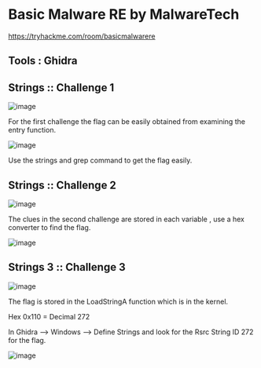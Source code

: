 # Basic Malware RE by MalwareTech 

https://tryhackme.com/room/basicmalwarere

## Tools : Ghidra

## Strings :: Challenge 1
![image](https://user-images.githubusercontent.com/93418272/181866263-b5598874-e609-4c10-bd8a-f55a1b771214.png)

For the first challenge the flag can be easily obtained from examining the entry function.

![image](https://user-images.githubusercontent.com/93418272/181866265-28b01d97-900a-4661-8e43-10057144dce6.png)

Use the strings and grep command to get the flag easily. 

## Strings :: Challenge 2

![image](https://user-images.githubusercontent.com/93418272/181866274-5fa7eaec-d9a0-411f-9853-5d1f6b0287e0.png)

The clues in the second challenge are stored in each variable , use a hex converter to find the flag.

![image](https://user-images.githubusercontent.com/93418272/181866281-062efcf9-f0ea-43c1-af2a-83196e4645e9.png)

## Strings 3 :: Challenge 3

![image](https://user-images.githubusercontent.com/93418272/181866290-59f5c03c-234c-4396-90d0-130819cd50e5.png)

The flag is stored in the LoadStringA function which is in the kernel. 

Hex 0x110 = Decimal 272

In Ghidra  --> Windows --> Define Strings and look for the Rsrc String ID 272 for the flag.

![image](https://user-images.githubusercontent.com/93418272/181866295-24fba5a2-0863-4945-999c-e06aa5903509.png)

